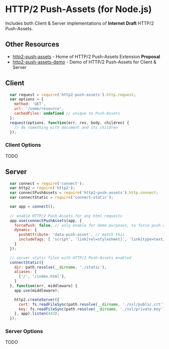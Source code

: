# HTTP/2 Push-Assets (for Node.js)

Includes both Client & Server implementations of **Internet Draft** HTTP/2 Push-Assets.


## Other Resources

* [http2-push-assets](https://github.com/asilvas/http2-push-assets) - Home of HTTP/2 Push-Assets Extension **Proposal**
* [http2-push-assets-demo](https://github.com/asilvas/http2-push-assets-demo) - Demo of HTTP/2 Push-Assets for Client & Server



## Client

```javascript
  var request = require('http2-push-assets').http.request;
  var options = {
    method: 'GET',
    url: '/some/resource',
    cachedFiles: undefined // unique to Push-Assets
  };
  request(options, function(err, res, body, children) {
    // do something with document and its children
  });
```

### Client Options

TODO


## Server

```javascript
  var connect = require('connect');
  var http2 = require('http2');
  var connectPushAssets = require('http2-push-assets').http.connect;
  var connectStatic = require('connect-static');

  var app = connect();  
  
  // enable HTTP/2 Push-Assets for any html requests
  app.use(connectPushAssets(app, {
    forcePush: false, // only enable for demo purposes, to force push on non-compatible browsers
    dynamic: {
      pushAttribute: 'data-push-asset', // match this
      includeTags: [ 'script', 'link[rel=stylesheet]', 'link[type=text/css]', 'img', 'image' ] // or match that
    }
  });

  // server static files with HTTP/2 Push-Assets enabled  
  connectStatic({
    dir: path.resolve(__dirname, './static'),
    aliases: [
      ['/', '/index.html'],
    ]
  }, function(err, middleware) {
    app.use(middleware);

    http2.createServer({
      cert: fs.readFileSync(path.resolve(__dirname, './ssl/public.crt')),
      key: fs.readFileSync(path.resolve(__dirname, './ssl/private.key'))
    }, app).listen(443);
  });
```

### Server Options

TODO

